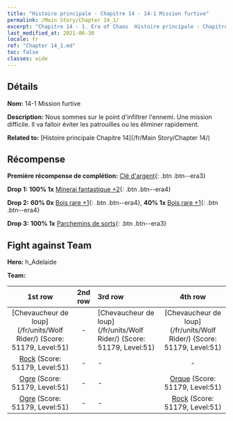 ```yaml
---
title: "Histoire principale - Chapitre 14 - 14-1 Mission furtive"
permalink: /Main Story/Chapter 14_1/
excerpt: "Chapitre 14 - 1. Era of Chaos  Histoire principale - Chapitre 14_1. 14-1 Mission furtive"
last_modified_at: 2021-06-30
locale: fr
ref: "Chapter 14_1.md"
toc: false
classes: wide
---
```


## Détails

 **Nom:** 14-1 Mission furtive

 **Description:** Nous sommes sur le point d'infiltrer l'ennemi. Une mission difficile. Il va falloir éviter les patrouilles ou les éliminer rapidement.

 **Related to:** [Histoire principale Chapitre 14](/fr/Main Story/Chapter 14/)

## Récompense

 **Première récompense de complétion:** [Clé d'argent](/ItemsFR/con_693/){: .btn .btn--era3}

 **Drop 1:** **100% 1x** [Minerai fantastique +2](/ItemsFR/mat_47/){: .btn .btn--era4}

 **Drop 2:** **60% 0x** [Bois rare +1](/ItemsFR/mat_41/){: .btn .btn--era4}, **40% 1x** [Bois rare +1](/ItemsFR/mat_41/){: .btn .btn--era4}

 **Drop 3:** **100% 1x** [Parchemins de sorts](/ItemsFR/con_694/){: .btn .btn--era3}


## Fight against Team
 **Hero:** h_Adelaide

 **Team:**


  | 1st row | 2nd row | 3rd row | 4th row |
  |:----:|:----:|:----|:----:|
  | [Chevaucheur de loup](/fr/units/Wolf Rider/) (Score: 51179, Level:51)  | - | [Chevaucheur de loup](/fr/units/Wolf Rider/) (Score: 51179, Level:51)  | [Chevaucheur de loup](/fr/units/Wolf Rider/) (Score: 51179, Level:51)  |
  | [Rock](/fr/units/Roc/) (Score: 51179, Level:51)  | - | - | - |
  | [Ogre](/fr/units/Ogre/) (Score: 51179, Level:51)  | - | - | [Orque](/fr/units/Orc/) (Score: 51179, Level:51)  |
  | [Ogre](/fr/units/Ogre/) (Score: 51179, Level:51)  | - | - | [Rock](/fr/units/Roc/) (Score: 51179, Level:51)  |


